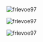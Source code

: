 <div align="center">
  <p><img src="https://github-readme-stats.vercel.app/api/top-langs?username=frievoe97&show_icons=true&locale=en&layout=compact" alt="frievoe97" /></p>
  <p><img src="https://github-readme-stats.vercel.app/api?username=frievoe97&show_icons=true&locale=en" alt="frievoe97" /></p>
  <p><img src="https://github-readme-streak-stats.herokuapp.com/?user=frievoe97&" alt="frievoe97" /></p>
</div>
